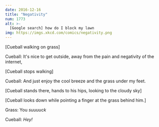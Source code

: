 ```yaml
---
date: 2016-12-16
title: "Negativity"
num: 1773
alt: >-
  [Google search] how do I block my lawn
img: https://imgs.xkcd.com/comics/negativity.png
---
```

[Cueball walking on grass]

Cueball: It's nice to get outside, away from the pain and negativity of the internet,

[Cueball stops walking]

Cueball: And just enjoy the cool breeze and the grass under my feet.

[Cueball stands there, hands to his hips, looking to the cloudy sky]

[Cueball looks down while pointing a finger at the grass behind him.]

Grass: You *suuuuck*

Cueball: *Hey!*